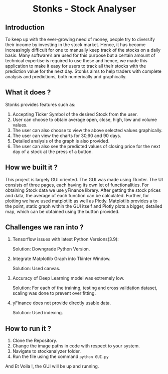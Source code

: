 <h1 align="center"> Stonks - Stock Analyser</h1>

## Introduction

To keep up with the ever-growing need of money, people try to diversify their income by investing in the stock market.
Hence, it has become increasingly difficult for one to manually keep track of the stocks on a daily basis. Many software’s are used for this purpose but a certain amount of technical expertise is required to use these and hence, we made this application to make it easy for users to track all their stocks with the prediction value for the next day.
Stonks aims to help traders with complete analysis and predictions, both numerically and graphically.

## What it does ?

Stonks provides features such as:
1. Accepting Ticker Symbol of the desired Stock from the user.
2. User can choose to obtain average open, close, high, low and volume values.
3. The user can also choose to view the above selected values graphically.
4. The user can view the charts for 30,60 and 90 days. 
5. Detailed analysis of the graph is also provided.
6. The user can also see the predicted values of closing price for the next day of a stock at the press of a button.

## How we built it ?

This project is largely GUI oriented. The GUI was made using Tkinter. The UI consists of three pages, each having its own let of functionalities. For obtaining Stock data we use yFinance library. After getting the stock prices and data, the average of each function can be calculated. Further, for plotting we have used matplotlib as well as Plotly. Matplotlib provides a to the point, static graph within the GUI itself and Plotly plots a bigger, detailed map, which can be obtained using the button provided.

## Challenges we ran into ?

1. Tensorflow issues with latest Python Versions(3.9):

    Solution: Downgrade Python Version.


2. Integrate Matplotlib Graph into Tkinter Window.

    Solution: Used canvas.

3. Accuracy of Deep Learning model was extremely low.

    Solution: For each of the training, testing and cross validation dataset, scaling was done to prevent over fitting.

4. yFinance does not provide directly usable data.

    Solution: Used indexing.
    
## How to run it ?

1. Clone the Repository.
2. Change the image paths in code with respect to your system.
3. Navigate to stockanalyzer folder.
4. Run the file using the command `python GUI.py`

And Et Voila !, the GUI will be up and running.
